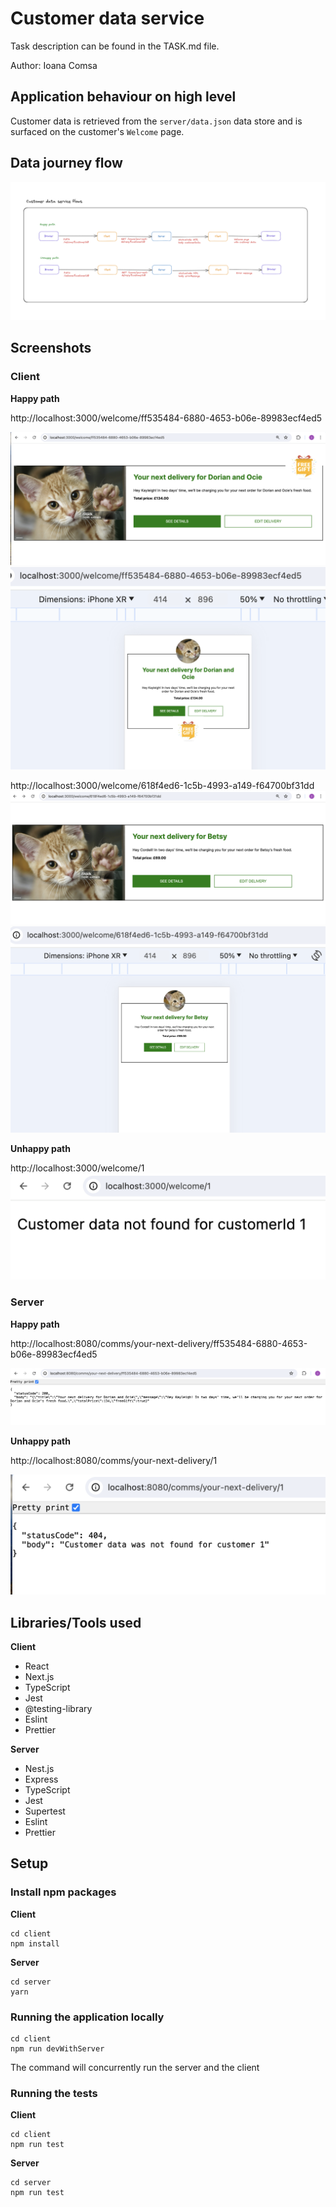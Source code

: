 # Customer data service

Task description can be found in the TASK.md file.

Author: Ioana Comsa

## Application behaviour on high level
Customer data is retrieved from the `server/data.json` data store and is surfaced on the customer's `Welcome` page.

## Data journey flow

![alt text](assets/customer-data-service-flows.png)

## Screenshots

### Client

**Happy path**

http://localhost:3000/welcome/ff535484-6880-4653-b06e-89983ecf4ed5

![alt text](assets/desktop-data-with-free-gift.png)
![alt text](assets/mobile-data-with-free-gift.png)

http://localhost:3000/welcome/618f4ed6-1c5b-4993-a149-f64700bf31dd
![alt text](assets/desktop-data-without-free-gift.png)
![alt text](assets/mobile-data-without-free-gift.png)

**Unhappy path**

http://localhost:3000/welcome/1
![alt text](assets/customer-data-not-found.png)

### Server
**Happy path**

http://localhost:8080/comms/your-next-delivery/ff535484-6880-4653-b06e-89983ecf4ed5

![alt text](assets/server-data-found.png)

**Unhappy path**

http://localhost:8080/comms/your-next-delivery/1

![alt text](assets/server-data-not-found.png)

## Libraries/Tools used

**Client**

* React
* Next.js
* TypeScript
* Jest
* @testing-library
* Eslint
* Prettier

**Server**

* Nest.js
* Express
* TypeScript
* Jest
* Supertest
* Eslint
* Prettier

## Setup

### Install npm packages

**Client**

```
cd client
npm install
```

**Server**

```
cd server
yarn
```

### Running the application locally

```
cd client
npm run devWithServer
```

The command will concurrently run the server and the client

### Running the tests

**Client**

```
cd client
npm run test
```

**Server**

```
cd server
npm run test
```


